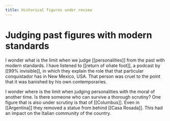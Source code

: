 ```yaml
---
title: Historical figures under review
---
```

# Judging past figures with modern standards
I wonder what is the limit when we judge [[personalities]] from the past with modern standards. I have listened to [[return of oñate foot]], a podcast by [[99% invisible]], in which they explain the role that that particular conquistador has in New Mexico, USA. That person was cruel to the point that it was banished by his own contemporaries. 

I wonder where is the limit when judging personalities with the moral of another time. Is there someone who can survive a thorough scrutiny? One figure that is also under scrutiny is that of [[Columbus]]. Even in [[Argentina]] they removed a statue from behind [[Casa Rosada]]. This had an impact on the Italian community of the country. 